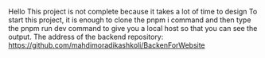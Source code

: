 Hello
This project is not complete because it takes a lot of time to design
To start this project, it is enough to clone the pnpm i command and then type the pnpm run dev command to give you a local host so that you can see the output.
The address of the backend repository:
https://github.com/mahdimoradikashkoli/BackenForWebsite
